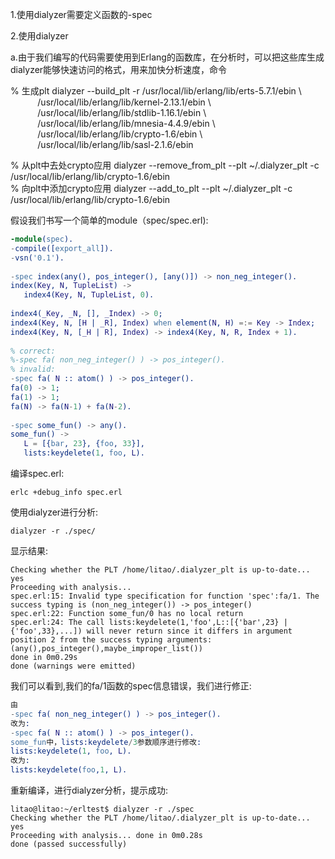 1.使用dialyzer需要定义函数的-spec 

2.使用dialyzer 

a.由于我们编写的代码需要使用到Erlang的函数库，在分析时，可以把这些库生成dialyzer能够快速访问的格式，用来加快分析速度，命令 

% 生成plt 
dialyzer --build_plt -r /usr/local/lib/erlang/lib/erts-5.7.1/ebin \ 
           /usr/local/lib/erlang/lib/kernel-2.13.1/ebin \ 
           /usr/local/lib/erlang/lib/stdlib-1.16.1/ebin \ 
           /usr/local/lib/erlang/lib/mnesia-4.4.9/ebin \ 
           /usr/local/lib/erlang/lib/crypto-1.6/ebin \ 
           /usr/local/lib/erlang/lib/sasl-2.1.6/ebin 
 
% 从plt中去处crypto应用 
dialyzer --remove_from_plt --plt ~/.dialyzer_plt -c /usr/local/lib/erlang/lib/crypto-1.6/ebin  
% 向plt中添加crypto应用 
dialyzer --add_to_plt --plt ~/.dialyzer_plt -c /usr/local/lib/erlang/lib/crypto-1.6/ebin 

 
假设我们书写一个简单的module（spec/spec.erl):
```erlang
-module(spec).
-compile([export_all]).
-vsn('0.1').
 
-spec index(any(), pos_integer(), [any()]) -> non_neg_integer().
index(Key, N, TupleList) ->
   index4(Key, N, TupleList, 0).
 
index4(_Key, _N, [], _Index) -> 0;
index4(Key, N, [H | _R], Index) when element(N, H) =:= Key -> Index;
index4(Key, N, [_H | R], Index) -> index4(Key, N, R, Index + 1).
 
% correct:
%-spec fa( non_neg_integer() ) -> pos_integer().
% invalid:
-spec fa( N :: atom() ) -> pos_integer().
fa(0) -> 1;
fa(1) -> 1;
fa(N) -> fa(N-1) + fa(N-2).
 
-spec some_fun() -> any().
some_fun() ->
   L = [{bar, 23}, {foo, 33}],
   lists:keydelete(1, foo, L).
```
编译spec.erl:
```shell
erlc +debug_info spec.erl
```
使用dialyzer进行分析:
```shell
dialyzer -r ./spec/
```
显示结果:
```shell
Checking whether the PLT /home/litao/.dialyzer_plt is up-to-date... yes
Proceeding with analysis...
spec.erl:15: Invalid type specification for function 'spec':fa/1. The success typing is (non_neg_integer()) -> pos_integer()
spec.erl:22: Function some_fun/0 has no local return
spec.erl:24: The call lists:keydelete(1,'foo',L::[{'bar',23} | {'foo',33},...]) will never return since it differs in argument position 2 from the success typing arguments: (any(),pos_integer(),maybe_improper_list())
done in 0m0.29s
done (warnings were emitted)
```
我们可以看到,我们的fa/1函数的spec信息错误，我们进行修正:
```erlang
由
-spec fa( non_neg_integer() ) -> pos_integer().
改为:
-spec fa( N :: atom() ) -> pos_integer().
some_fun中，lists:keydelete/3参数顺序进行修改:
lists:keydelete(1, foo, L).
改为:
lists:keydelete(foo,1, L).
```
重新编译，进行dialyzer分析，提示成功:
```shell
litao@litao:~/erltest$ dialyzer -r ./spec
Checking whether the PLT /home/litao/.dialyzer_plt is up-to-date... yes
Proceeding with analysis... done in 0m0.28s
done (passed successfully)
```



